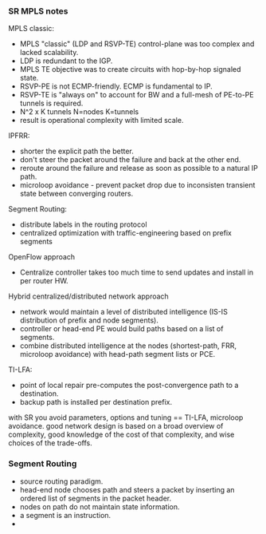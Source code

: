 ### SR MPLS notes  

MPLS classic:  
* MPLS "classic" (LDP and RSVP-TE) control-plane was too complex and lacked scalability.   
* LDP is redundant to the IGP.  
* MPLS TE objective was to create circuits with hop-by-hop signaled state.  
* RSVP-PE is not ECMP-friendly.  ECMP is fundamental to IP.  
* RSVP-TE is "always on" to account for BW and a full-mesh of PE-to-PE tunnels is required.  
* N^2 x K tunnels  N=nodes K=tunnels  
* result is operational complexity with limited scale.  

IPFRR:  
* shorter the explicit path the better.  
* don't steer the packet around the failure and back at the other end.  
* reroute around the failure and release as soon as possible to a natural IP path.  
* microloop avoidance - prevent packet drop due to inconsisten transient state between converging routers.  

Segment Routing:  
* distribute labels in the routing protocol
* centralized optimization with traffic-engineering based on prefix segments

OpenFlow approach
* Centralize controller takes too much time to send updates and install in per router HW.  

Hybrid centralized/distributed network approach
* network would maintain a level of distributed intelligence (IS-IS distribution of prefix and node segments).  
* controller or head-end PE would build paths based on a list of segments.
* combine distributed intelligence at the nodes (shortest-path, FRR, microloop avoidance) with head-path segment lists or PCE.  

TI-LFA:  
* point of local repair pre-computes the post-convergence path to a destination.  
* backup path is installed per destination prefix.  

with SR you avoid parameters, options and tuning  == TI-LFA, microloop avoidance.
good network design is based on a broad overview of complexity, good knowledge of the cost of that complexity, and wise choices of the trade-offs.

### Segment Routing  
* source routing paradigm.  
* head-end node chooses path and steers a packet by inserting an ordered list of segments in the packet header.  
* nodes on path do not maintain state information.  
* a segment is an instruction.  
*   


